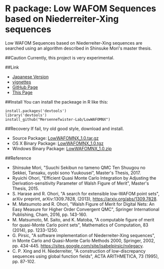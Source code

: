 R package: Low WAFOM Sequences based on Niederreiter-Xing sequences
===================================================================

Low WAFOM Sequences based on Niederreiter-Xing sequences
are searched using an algorithm described in Shinsuke Mori's
master thesis.

##Caution
Currently, this project is very experimental.

##Link
- [Japanese Version](index-ja.html)
- [vignettes](lowWAFOMNX.html)
- [GitHub Page](https://github.com/MersenneTwister-Lab/LowWAFOMNX/)
- [This Page](https://mersennetwister-lab.github.io/LowWAFOMNX/)

##Install
You can install the packeage in R like this:

```
install.packages('devtools')
library('devtools')
install_github("MersenneTwister-Lab/LowWAFOMNX")
```

##Recovery
If fail, try old good style, download and install.

- Source Package: [LowWAFOMNX_1.0.tar.gz](LowWAFOMNX_1.0.tar.gz)
- OS X Binary Package: [LowWAFOMNX_1.0.tgz](LowWAFOMNX_1.0.tgz)
- Windows Binary Package: [LowWAFOMNX_1.0.zip](LowWAFOMNX_1.0.zip)

##Reference
* Shinsuke Mori,
  "Suuchi Sekibun no tameno QMC Ten Shuugou no Sekkei, Tansaku,
  oyobi sono Yuukousei",
  Master's Thesis, 2017.
* Ryuichi Ohori,
  "Efficient Quasi Monte Carlo Integration by Adjusting the
  Derivation-sensitivity Parameter of Walsh Figure of Merit",
  Master's Thesis, 2015.
* S. Harase and R. Ohori,
  "A search for extensible low-WAFOM point sets",
  arXiv preprint, arXiv:1309.7828, (2013),
  https://arxiv.org/abs/1309.7828.
* M. Matsumoto and R. Ohori,
  "Walsh Figure of Merit for Digital Nets: An Easy Measure
  for Higher Order Convergent QMC",
  Springer International Publishing, Cham, 2016, pp. 143-160.
* M. Matsumoto, M. Saito, and K. Matoba,
  "A computable figure of merit for quasi-Monte Carlo point sets",
  Mathematics of Computation, 83 (2014), pp. 1233-1250.
* G. Pirsic,
  "A software implementation of Niederreiter-Xing sequences",
  in Monte Carlo and Quasi-Monte Carlo Methods 2000,
  Springer, 2002, pp. 434-445.
  https://sites.google.com/site/isabelpirsic/nxlegacy.
* C. P. Xing and H. Niederreiter,
  "A construction of low-discrepancy sequences using global
  function fields",
  ACTA ARITHMETICA, 73 (1995), pp. 87-102.
